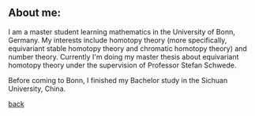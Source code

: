 ## About me:

I am a master student learning mathematics in the University of Bonn, Germany. My interests include homotopy theory (more specifically, equivariant stable homotopy theory and chromatic homotopy theory) and number theory. Currently I'm doing my master thesis about equivariant homotopy theory under the supervision of Professor Stefan Schwede.

Before coming to Bonn, I finished my Bachelor study in the Sichuan University, China.

[back](./)
